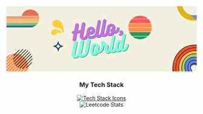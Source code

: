 <img src="Hello,.png">
<div style="text-align: center;">
    <h3>My Tech Stack</h3>
    <a href="https://skillicons.dev">
        <img src="https://skillicons.dev/icons?i=arduino,raspberrypi,bash,c,cpp,opencv,linux,py,fastapi,aws,html,css,bootstrap,js,mysql,docker&perline=4" alt="Tech Stack Icons">
    </a>
</div>


<div align="center">
    <img src="https://leetcard.jacoblin.cool/surendars0401?ext=heatmap" alt="Leetcode Stats">
</div>
